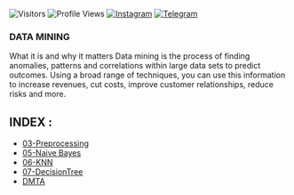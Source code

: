 ![Visitors](https://visitor-badge.laobi.icu/badge?page_id=nicemare&color=blue)
![Profile Views](https://komarev.com/ghpvc/?username=nicemare)
[![Instagram](https://img.shields.io/badge/--linkedin?label=Instagram&logo=Instagram&style=social)](https://www.instagram.com/allif.mh/)
[![Telegram](https://img.shields.io/badge/--telegram?label=Telegram&logo=Telegram&style=social)](https://t.me/Nicemare/) 

### DATA MINING
What it is and why it matters
Data mining is the process of finding anomalies, patterns and correlations within large data sets to predict outcomes. Using a broad range of techniques, you can use this information to increase revenues, cut costs, improve customer relationships, reduce risks and more.

## INDEX :
* [03-Preprocessing](https://github.com/nicemare/DataMining/tree/main/DM-03-PREPROCESSING)
* [05-Naive Bayes](https://github.com/nicemare/DataMining/tree/main/DM-05-Naive%20Bayes)
* [06-KNN](https://github.com/nicemare/DataMining/tree/main/DM-06-KNN)
* [07-DecisionTree](https://github.com/nicemare/DataMining/tree/main/DM-07-Decisiontree)
* [DMTA](https://github.com/nicemare/DataMining/tree/main/DM_TA)
